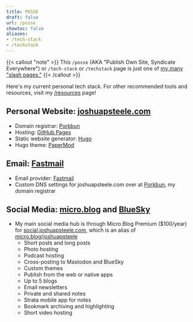```yaml
---
title: POSSE
draft: false
url: /posse
showtoc: false
aliases:
- /tech-stack
- /techstack
---
```

{{< callout "note" >}}
This `/posse` (AKA "Publish Own Site, Syndicate Everywhere") or `/tech-stack` or `/techstack` page is just one of [my many "slash pages."](/slashes)
{{< /callout >}}

Here's my current personal tech stack. For other recommended tools and resources, visit my [/resources](/resources) page!

## Personal Website: [joshuapsteele.com](/)

- Domain registrar: [Porkbun](https://porkbun.com/)
- Hosting: [GitHub Pages](https://github.com/joshuapsteele/joshuapsteele.github.io)
- Static website generator: [Hugo](https://gohugo.io/)
- Hugo theme: [PaperMod](https://github.com/adityatelange/hugo-PaperMod)

## Email: [Fastmail](https://fastmail.com)

- Email provider: [Fastmail](https://fastmail.com)
- Custom DNS settings for joshuapsteele.com over at [Porkbun](https://porkbun.com/), my domain registrar

## Social Media: [micro.blog](https://micro.blog/) and [BlueSky](https://bsky.app/profile/joshuapsteele.bsky.social)

- My main social media hub is through Micro.Blog Premium ($100/year) for [social.joshuapsteele.com](https://social.joshuapsteele.com), which is an alias of [micro.blog/joshuapsteele](https://micro.blog/joshuapsteele)
    - Short posts and long posts
    - Photo hosting
    - Podcast hosting
    - Cross-posting to Mastodon and BlueSky
    - Custom themes
    - Publish from the web or native apps
    - Up to 5 blogs
    - Email newsletters
    - Private and shared notes
    - Strata mobile app for notes
    - Bookmark archiving and highlighting
    - Short video hosting
